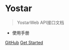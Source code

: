 # Yostar

> YostarWeb API接口文档

* 使用手册

[GitHub](https://github.com/Yostardev/yostar-sdk-web-doc)
[Get Started](#安装)
